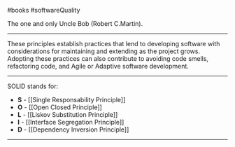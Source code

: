 #books #softwareQuality 

The one and only Uncle Bob (Robert C.Martin).

---

These principles establish practices that lend to developing software with considerations for maintaining and extending as the project grows. Adopting these practices can also contribute to avoiding code smells, refactoring code, and Agile or Adaptive software development.

---

SOLID stands for:

-   **S** - [[Single Responsability Principle]]
-   **O** - [[Open Closed Principle]]
-   **L** - [[Liskov Substitution Principle]]
-   **I** - [[Interface Segregation Principle]]
-   **D** - [[Dependency Inversion Principle]]

---

